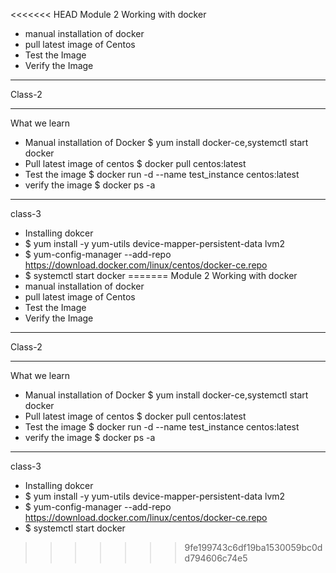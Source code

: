<<<<<<< HEAD
Module 2
Working with docker
- manual installation of docker
- pull latest image of Centos
- Test the Image
- Verify the Image
-----
Class-2
*****
What we learn
* Manual installation of Docker
$ yum install docker-ce,systemctl start docker
* Pull latest image of centos
$ docker pull centos:latest
* Test the image
$ docker run -d --name test_instance centos:latest
* verify the image
$ docker ps -a
------
class-3
- Installing dokcer
- $ yum install -y yum-utils device-mapper-persistent-data lvm2
- $ yum-config-manager --add-repo https://download.docker.com/linux/centos/docker-ce.repo
- $ systemctl start docker
=======
Module 2
Working with docker
- manual installation of docker
- pull latest image of Centos
- Test the Image
- Verify the Image
-----
Class-2
*****
What we learn
* Manual installation of Docker
$ yum install docker-ce,systemctl start docker
* Pull latest image of centos
$ docker pull centos:latest
* Test the image
$ docker run -d --name test_instance centos:latest
* verify the image
$ docker ps -a
------
class-3
- Installing dokcer
- $ yum install -y yum-utils device-mapper-persistent-data lvm2
- $ yum-config-manager --add-repo https://download.docker.com/linux/centos/docker-ce.repo
- $ systemctl start docker
>>>>>>> 9fe199743c6df19ba1530059bc0dd794606c74e5
